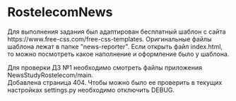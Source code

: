 # RostelecomNews
<!-- <h3>ДЗ №1 готово к проверке:</h3> -->
<p>Для выполнения задания был адаптирован бесплатный шаблон с сайта https://www.free-css.com/free-css-templates. Оригинальные файлы шаблона лежат в папке "news-reporter". Если открыть файл index.html, то можно посмотреть какое наполнение и оформление было у шаблона.<br></p>
<p>Для проверки ДЗ №1 необходимо смотреть файлы приложения NewsStudyRostelecom/main.<br>
Добавлена страница 404. Чтобы можно было ее проверить в текущих настройках settings.py необходимо отключить DEBUG.</p>
